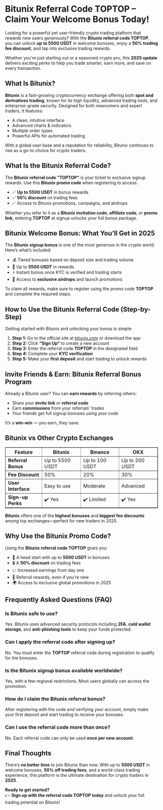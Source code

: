 <h1>Bitunix Referral Code TOPTOP – Claim Your Welcome Bonus Today!</h1>

<p>Looking for a powerful yet user-friendly crypto trading platform that rewards new users generously? With the <strong>Bitunix referral code TOPTOP</strong>, you can unlock <strong>up to 5500 USDT</strong> in welcome bonuses, enjoy a <strong>50% trading fee discount</strong>, and tap into exclusive trading rewards.</p>

<p>Whether you're just starting out or a seasoned crypto pro, this <strong>2025 update</strong> delivers exciting perks to help you trade smarter, earn more, and save on every transaction.</p>

<h2>What Is Bitunix?</h2>
<p><strong>Bitunix</strong> is a fast-growing cryptocurrency exchange offering both <strong>spot and derivatives trading</strong>, known for its high liquidity, advanced trading tools, and enterprise-grade security. Designed for both newcomers and expert traders, it features:</p>
<ul>
        <li>A clean, intuitive interface</li>
        <li>Advanced charts & indicators</li>
        <li>Multiple order types</li>
        <li>Powerful APIs for automated trading</li>
</ul>
<p>With a global user base and a reputation for reliability, Bitunix continues to rise as a go-to choice for crypto traders.</p>

<h2>What Is the Bitunix Referral Code?</h2>
<p>The <strong>Bitunix referral code "TOPTOP"</strong> is your ticket to exclusive signup rewards. Use this <strong>Bitunix promo code</strong> when registering to access:</p>
<ul>
        <li>✅ <strong>Up to 5500 USDT</strong> in bonus rewards</li>
        <li>✅ <strong>50% discount</strong> on trading fees</li>
        <li>✅ Access to Bitunix promotions, campaigns, and airdrops</li>
</ul>
<p>Whether you refer to it as a <strong>Bitunix invitation code</strong>, <strong>affiliate code</strong>, or <strong>promo link</strong>, entering <strong>TOPTOP</strong> at signup unlocks your full bonus package.</p>

<h2>Bitunix Welcome Bonus: What You’ll Get in 2025</h2>
<p>The <strong>Bitunix signup bonus</strong> is one of the most generous in the crypto world. Here’s what’s included:</p>
<ul>
        <li>💰 Tiered bonuses based on deposit size and trading volume</li>
        <li>🎁 Up to <strong>5500 USDT</strong> in rewards</li>
        <li>⚡ Instant bonus once KYC is verified and trading starts</li>
        <li>🎉 Access to <strong>exclusive airdrops</strong> and launch promotions</li>
</ul>
<p>To claim all rewards, make sure to register using the promo code <strong>TOPTOP</strong> and complete the required steps.</p>

<h2>How to Use the Bitunix Referral Code (Step-by-Step)</h2>
<p>Getting started with Bitunix and unlocking your bonus is simple:</p>
<ol>
        <li><strong>Step 1:</strong> Go to the official site at <a href="https://www.bitunix.com/register?vipCode=TOPTOP" target="_blank">bitunix.com</a> or download the app</li>
        <li><strong>Step 2:</strong> Click <strong>“Sign Up”</strong> to create a new account</li>
        <li><strong>Step 3:</strong> Enter the referral code <strong>TOPTOP</strong> in the designated field</li>
        <li><strong>Step 4:</strong> Complete your <strong>KYC verification</strong></li>
        <li><strong>Step 5:</strong> Make your <strong>first deposit</strong> and start trading to unlock rewards</li>
</ol>

<h2>Invite Friends & Earn: Bitunix Referral Bonus Program</h2>
<p>Already a Bitunix user? You can <strong>earn rewards</strong> by referring others:</p>
<ul>
        <li>Share your <strong>invite link</strong> or <strong>referral code</strong></li>
        <li>Earn <strong>commissions</strong> from your referrals' trades</li>
        <li>Your friends get full signup bonuses using your code</li>
</ul>
<p>It’s a <strong>win-win</strong> — you earn, they save.</p>

<h2>Bitunix vs Other Crypto Exchanges</h2>
<table border="1">
        <thead>
            <tr>
                <th>Feature</th>
                <th>Bitunix</th>
                <th>Binance</th>
                <th>OKX</th>
            </tr>
        </thead>
        <tbody>
            <tr>
                <td><strong>Referral Bonus</strong></td>
                <td>Up to 5500 USDT</td>
                <td>Up to 100 USDT</td>
                <td>Up to 200 USDT</td>
            </tr>
            <tr>
                <td><strong>Fee Discount</strong></td>
                <td>50%</td>
                <td>20%</td>
                <td>30%</td>
            </tr>
            <tr>
                <td><strong>User Interface</strong></td>
                <td>Easy to use</td>
                <td>Moderate</td>
                <td>Advanced</td>
            </tr>
            <tr>
                <td><strong>Sign-up Perks</strong></td>
                <td>✔️ Yes</td>
                <td>✔️ Limited</td>
                <td>✔️ Yes</td>
            </tr>
        </tbody>
</table>

<p><strong>Bitunix</strong> offers one of the <strong>highest bonuses</strong> and <strong>biggest fee discounts</strong> among top exchanges—perfect for new traders in 2025.</p>

<h2>Why Use the Bitunix Promo Code?</h2>
<p>Using the <strong>Bitunix referral code TOPTOP</strong> gives you:</p>
<ul>
        <li>🚀 A head start with up to <strong>5500 USDT</strong> in bonuses</li>
        <li>🔒 A <strong>50% discount</strong> on trading fees</li>
        <li>📈 Increased earnings from day one</li>
        <li>👥 Referral rewards, even if you're new</li>
        <li>🌍 Access to exclusive global promotions in 2025</li>
</ul>

<h2>Frequently Asked Questions (FAQ)</h2>

<h3>Is Bitunix safe to use?</h3>
<p>Yes. Bitunix uses advanced security protocols including <strong>2FA</strong>, <strong>cold wallet storage</strong>, and <strong>anti-phishing tools</strong> to keep your funds protected.</p>

<h3>Can I apply the referral code after signing up?</h3>
<p>No. You must enter the <strong>TOPTOP</strong> referral code during registration to qualify for the bonuses.</p>

<h3>Is the Bitunix signup bonus available worldwide?</h3>
<p>Yes, with a few regional restrictions. Most users globally can access the promotion.</p>

<h3>How do I claim the Bitunix referral bonus?</h3>
<p>After registering with the code and verifying your account, simply make your first deposit and start trading to receive your bonuses.</p>

<h3>Can I use the referral code more than once?</h3>
<p>No. Each referral code can only be used <strong>once per new account</strong>.</p>

<h2>Final Thoughts</h2>
<p>There’s <strong>no better time</strong> to join Bitunix than now. With up to <strong>5500 USDT</strong> in welcome bonuses, <strong>50% off trading fees</strong>, and a world-class trading experience, this platform is the ultimate destination for crypto traders in <strong>2025</strong>.</p>

<p><strong>Ready to get started?</strong> <br> 👉 <strong>Sign up with the referral code TOPTOP today</strong> and unlock your full trading potential on Bitunix!</p>

</body>
</html>
